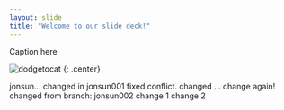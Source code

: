 ```yaml
---
layout: slide
title: "Welcome to our slide deck!"
---
```


Caption here

![dodgetocat](https://octodex.github.com/images/dodgetocat_v2.png)
{: .center}


jonsun...
changed in jonsun001
fixed conflict.
changed ... 
change again!
changed from branch: jonsun002
change 1
change 2





